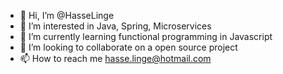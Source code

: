 - 👋 Hi, I’m @HasseLinge
- 👀 I’m interested in Java, Spring, Microservices
- 🌱 I’m currently learning functional programming in Javascript
- 💞️ I’m looking to collaborate on a open source project
- 📫 How to reach me hasse.linge@hotmail.com

<!---
HasseLinge/HasseLinge is a ✨ special ✨ repository because its `README.md` (this file) appears on your GitHub profile.
You can click the Preview link to take a look at your changes.
--->
